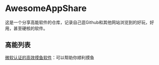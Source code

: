 # AwesomeAppShare
这是一个分享高能软件的仓库，记录自己逛Github和其他网站浏览到的好玩，好用，甚至硬核的软件。
## 高能列表
[微软认证的高效摸鱼软件](https://mp.weixin.qq.com/s/ShwGnza1n4CMU9WXi5UwXA)：可以帮助你顺利摸鱼
